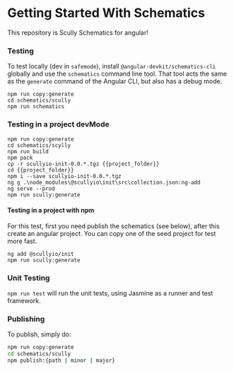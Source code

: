 # Getting Started With Schematics

This repository is Scully Schematics for angular!


### Testing

To test locally (dev in `safemode`), install `@angular-devkit/schematics-cli` globally and use the `schematics` command line tool. That tool acts the same as the `generate` command of the Angular CLI, but also has a debug mode.

```
npm run copy:generate
cd schematics/scully
npm run schematics
```

### Testing in a project devMode

```
npm run copy:generate
cd schematics/scylly
npm run build
npm pack
cp -r scullyio-init-0.0.*.tgz {{project_folder}}
cd {{project_folder}}
npm i --save scullyio-init-0.0.*.tgz
ng g .\node_modules\@scullyio\init\src\collection.json:ng-add
ng serve --prod
npm run scully:generate
```

#### Testing in a project with npm 
For this test, first you need publish the schematics (see below), after this create an angular project.
You can copy one of the seed project for test more fast.
```
ng add @scullyio/init
npm run scully:generate
```

### Unit Testing

`npm run test` will run the unit tests, using Jasmine as a runner and test framework.

### Publishing

To publish, simply do:

```bash
npm run copy:generate
cd schematics/scully
npm publish:{path | minor | major}
```
